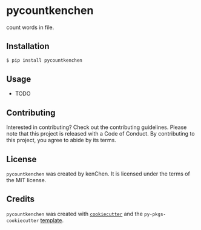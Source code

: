 # pycountkenchen

count words in file.

## Installation

```bash
$ pip install pycountkenchen
```

## Usage

- TODO

## Contributing

Interested in contributing? Check out the contributing guidelines. Please note that this project is released with a Code of Conduct. By contributing to this project, you agree to abide by its terms.

## License

`pycountkenchen` was created by kenChen. It is licensed under the terms of the MIT license.

## Credits

`pycountkenchen` was created with [`cookiecutter`](https://cookiecutter.readthedocs.io/en/latest/) and the `py-pkgs-cookiecutter` [template](https://github.com/py-pkgs/py-pkgs-cookiecutter).
